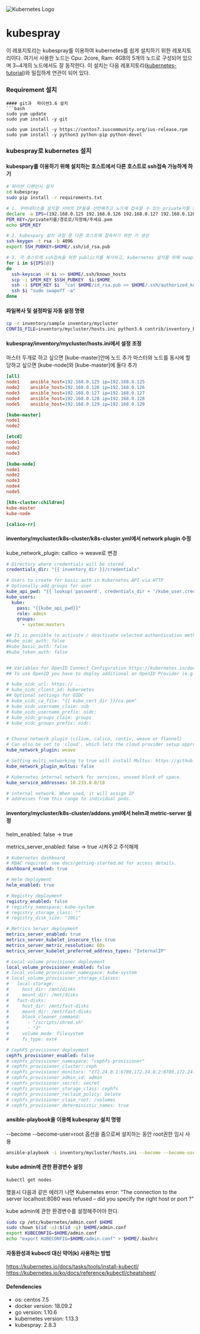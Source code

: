 ![Kubernetes Logo](https://raw.githubusercontent.com/kubernetes-sigs/kubespray/master/docs/img/kubernetes-logo.png)


# kubespray
이 레포지토리는 kubespray를 이용하여 kubernetes를 쉽게 설치하기 위한 레포지토리이다. 여기서 사용한 노드는 Cpu: 2core, Ram: 4GB의 5개의 노드로 구성되어 있으며 3~4개의 노드에서도 잘 동작한다. 이 설치는 다음 레포지토리([kubernetes-tutorial](https://github.com/stevejhkang/kubernetes-tutorial))와 밀집하게 연관이 되어 있다.

### Requirement 설치

```
#### git과  파이썬3.6 설치
```bash
sudo yum update
sudo yum install -y git

sudo yum install -y https://centos7.iuscommunity.org/ius-release.rpm
sudo yum install -y python3 python-pip python-devel
```

### kubespray로 kubernetes 설치
#### kubespary를 이용하기 위해 설치하는 호스트에서 다른 호스트로  ssh접속 가능하게 하기
```bash
# 파이썬 디펜던시 설치
cd kubespray
sudo pip install -r requirements.txt 

# 1. 쿠버네티스를 설치할 서버의 IP들을 선언해주고 노드에 접속할 수 있는 private키를 환경변수로 지정(설치 후 삭제 필요)
declare -a IPS=(192.168.0.125 192.168.0.126 192.168.0.127 192.168.0.128 192.168.0.129)
PEM_KEY=/private키를/경로로/지정해/주세요.pem
echo $PEM_KEY

# 2. kubespary 설치 과정 중 다른 호스트에 접속하기 위한 키 생성
ssh-keygen -t rsa -b 4096
export SSH_PUBKEY=$HOME/.ssh/id_rsa.pub

# 3. 각 호스트에 ssh접속을 위한 public키를 복사하고, kubernetes 설치를 위해 swap기능을 끈다.
for i in ${IPS[@]}
do
  ssh-keyscan -H $i >> $HOME/.ssh/known_hosts
  scp -i $PEM_KEY $SSH_PUBKEY  $i:$HOME
  ssh -i $PEM_KEY $i  "cat $HOME/id_rsa.pub >> $HOME/.ssh/authorized_keys"
  ssh $i "sudo swapoff -a"
done
```

#### 파일복사 및 설정파일 자동 설정 명령
```bash
cp -r inventory/sample inventory/mycluster
CONFIG_FILE=inventory/mycluster/hosts.ini python3.6 contrib/inventory_builder/inventory.py ${IPS[@]}
```

#### kubespray/inventory/mycluster/hosts.ini에서 설정 조정
마스터 두개로 하고 싶으면 [kube-master]안에 노드 추가
마스터와 노드를 동시에 할당하고 싶으면 [kube-node]와 [kube-master]에 둘다 추가


```ini
[all]
node1    ansible_host=192.168.0.125 ip=192.168.0.125
node2    ansible_host=192.168.0.126 ip=192.168.0.126
node3    ansible_host=192.168.0.127 ip=192.168.0.127
node4    ansible_host=192.168.0.128 ip=192.168.0.128
node5    ansible_host=192.168.0.129 ip=192.168.0.129

[kube-master]
node1
node2

[etcd]
node1
node2
node3

[kube-node]
node1
node2
node3
node4
node5

[k8s-cluster:children]
kube-master
kube-node

[calico-rr]
```

#### inventory/mycluster/k8s-cluster/k8s-cluster.yml에서 network plugin 수정
kube_network_plugin: callico -> weave로 변경

```yaml
# Directory where credentials will be stored
credentials_dir: "{{ inventory_dir }}/credentials"

# Users to create for basic auth in Kubernetes API via HTTP
# Optionally add groups for user
kube_api_pwd: "{{ lookup('password', credentials_dir + '/kube_user.creds length=15 chars=ascii_letters,digits') }}"
kube_users:
  kube:
    pass: "{{kube_api_pwd}}"
    role: admin
    groups:
      - system:masters

## It is possible to activate / deactivate selected authentication methods (basic auth, static token auth)
#kube_oidc_auth: false
#kube_basic_auth: false
#kube_token_auth: false


## Variables for OpenID Connect Configuration https://kubernetes.io/docs/admin/authentication/
## To use OpenID you have to deploy additional an OpenID Provider (e.g Dex, Keycloak, ...)

# kube_oidc_url: https:// ...
# kube_oidc_client_id: kubernetes
## Optional settings for OIDC
# kube_oidc_ca_file: "{{ kube_cert_dir }}/ca.pem"
# kube_oidc_username_claim: sub
# kube_oidc_username_prefix: oidc:
# kube_oidc_groups_claim: groups
# kube_oidc_groups_prefix: oidc:


# Choose network plugin (cilium, calico, contiv, weave or flannel)
# Can also be set to 'cloud', which lets the cloud provider setup appropriate routing
kube_network_plugin: weave

# Setting multi_networking to true will install Multus: https://github.com/intel/multus-cni
kube_network_plugin_multus: false

# Kubernetes internal network for services, unused block of space.
kube_service_addresses: 10.233.0.0/18

# internal network. When used, it will assign IP
# addresses from this range to individual pods.
```

#### inventory/mycluster/k8s-cluster/addons.yml에서 helm과 metric-server 설정

helm_enabled: false -> true

metrics_server_enabled: false -> true 시켜주고 주석해제

```yaml
# Kubernetes dashboard
# RBAC required. see docs/getting-started.md for access details.
dashboard_enabled: true

# Helm deployment
helm_enabled: true

# Registry deployment
registry_enabled: false
# registry_namespace: kube-system
# registry_storage_class: ""
# registry_disk_size: "10Gi"

# Metrics Server deployment
metrics_server_enabled: true
metrics_server_kubelet_insecure_tls: true
metrics_server_metric_resolution: 60s
metrics_server_kubelet_preferred_address_types: "InternalIP"

# Local volume provisioner deployment
local_volume_provisioner_enabled: false
# local_volume_provisioner_namespace: kube-system
# local_volume_provisioner_storage_classes:
#   local-storage:
#     host_dir: /mnt/disks
#     mount_dir: /mnt/disks
#   fast-disks:
#     host_dir: /mnt/fast-disks
#     mount_dir: /mnt/fast-disks
#     block_cleaner_command:
#       - "/scripts/shred.sh"
#       - "2"
#     volume_mode: Filesystem
#     fs_type: ext4

# CephFS provisioner deployment
cephfs_provisioner_enabled: false
# cephfs_provisioner_namespace: "cephfs-provisioner"
# cephfs_provisioner_cluster: ceph
# cephfs_provisioner_monitors: "172.24.0.1:6789,172.24.0.2:6789,172.24.0.3:6789"
# cephfs_provisioner_admin_id: admin
# cephfs_provisioner_secret: secret
# cephfs_provisioner_storage_class: cephfs
# cephfs_provisioner_reclaim_policy: Delete
# cephfs_provisioner_claim_root: /volumes
# cephfs_provisioner_deterministic_names: true
```



#### ansible-playbook을 이용해 kubespray 설치 명령

--become --become-user=root 옵션을 줌으로써 설치하는 동안 root권한 임시 사용

```bash
ansible-playbook -i inventory/mycluster/hosts.ini --become --become-user=root cluster.yml
```

#### kube admin에 관한 환경변수 설정

```bash
kubectl get nodes 
```

했을시 다음과 같은 에러가 나면 Kubernetes error: “The connection to the server localhost:8080 was refused – did you specify the right host or port ?”

kube admin에 관한 환경변수를 설정해주어야 한다.

```bash
sudo cp /etc/kubernetes/admin.conf $HOME
sudo chown $(id -u):$(id -g) $HOME/admin.conf
export KUBECONFIG=$HOME/admin.conf
echo "export KUBECONFIG=$HOME/admin.conf" > $HOME/.bashrc
```
#### 자동완성과 kubectl 대신 약어(k) 사용하는 방법
https://kubernetes.io/docs/tasks/tools/install-kubectl/
<https://kubernetes.io/ko/docs/reference/kubectl/cheatsheet/>

#### Defendencies
* os: centos 7.5
* docker version: 18.09.2
* go version: 1.10.6
* kubernetes version: 1.13.3
* kubespray: 2.8.3

